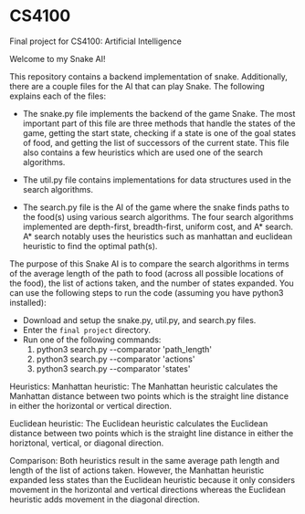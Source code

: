# CS4100
Final project for CS4100: Artificial Intelligence

Welcome to my Snake AI!

This repository contains a backend implementation of snake. Additionally, there are a couple files for the AI that can play Snake. The following explains each of the files:
  * The snake.py file implements the backend of the game Snake. The most important part of this file are three methods that handle the states of the game, getting the start state, checking if a state is one of the goal states of food, and getting the list of successors of the current state. This file also contains a few heuristics which are used one of the search algorithms.

  * The util.py file contains implementations for data structures used in the search algorithms.

  * The search.py file is the AI of the game where the snake finds paths to the food(s) using various search algorithms. The four search algorithms implemented are depth-first, breadth-first, uniform cost, and A* search. A* search notably uses the heuristics such as manhattan and euclidean heuristic to find the optimal path(s).


The purpose of this Snake AI is to compare the search algorithms in terms of the average length of the path to food (across all possible locations of the food), the list of actions taken, and the number of states expanded. You can use the following steps to run the code (assuming you have python3 installed):
* Download and setup the snake.py, util.py, and search.py files.
* Enter the `final project` directory.
* Run one of the following commands:
  1. python3 search.py --comparator 'path_length'
  2. python3 search.py --comparator 'actions'
  3. python3 search.py --comparator 'states'


Heuristics:
Manhattan heuristic: The Manhattan heuristic calculates the Manhattan distance between two points which is the straight line distance in either the horizontal or vertical direction.

Euclidean heuristic: The Euclidean heuristic calculates the Euclidean distance between two points which is the straight line distance in either the horiztonal, vertical, or diagonal direction.

Comparison: Both heuristics result in the same average path length and length of the list of actions taken. However, the Manhattan heuristic expanded less states than the Euclidean heuristic because it only considers movement in the horizontal and vertical directions whereas the Euclidean heuristic adds movement in the diagonal direction.